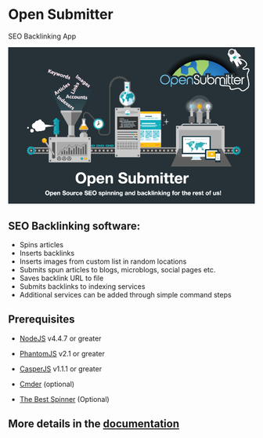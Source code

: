 # Open Submitter
SEO Backlinking App

![](./docs/img/home-image.png)

## SEO Backlinking software:
- Spins articles
- Inserts backlinks
- Inserts images from custom list in random locations
- Submits spun articles to blogs, microblogs, social pages etc.
- Saves backlink URL to file
- Submits backlinks to indexing services
- Additional services can be added through simple command steps

## Prerequisites
- [NodeJS][ca1dffb7] v4.4.7 or greater
- [PhantomJS][6997c770] v2.1 or greater
- [CasperJS][476ee510] v1.1.1 or greater
- [Cmder][9924c39d] (optional)
- [The Best Spinner][67703f2d] (Optional)

  [ca1dffb7]: http://nodejs.org/ "NodeJS"
  [6997c770]: http://phantomjs.org/ "PhantomJS"
  [476ee510]: http://casperjs.org/ "CasperJS"
  [9924c39d]: http://cmder.net/ "Cmder"
  [67703f2d]: http://paydotcom.net/r/95330/pcoady/27453918/ "The Best Spinner"


## More details in the [documentation][bd90079e]

  [bd90079e]: https://github.com/BackSpaceTech/open-submitter/tree/master/docs "Open Submitter Documentation"
